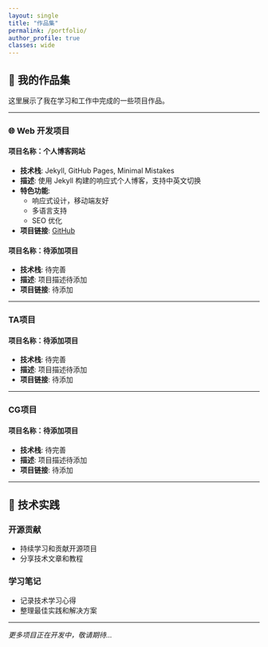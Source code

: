 ```yaml
---
layout: single
title: "作品集"
permalink: /portfolio/
author_profile: true
classes: wide
---
```


## 🎨 我的作品集

这里展示了我在学习和工作中完成的一些项目作品。

---

### 🌐 Web 开发项目

#### 项目名称：个人博客网站
- **技术栈**: Jekyll, GitHub Pages, Minimal Mistakes
- **描述**: 使用 Jekyll 构建的响应式个人博客，支持中英文切换
- **特色功能**: 
  - 响应式设计，移动端友好
  - 多语言支持
  - SEO 优化
- **项目链接**: [GitHub](https://github.com/UNBAILANLINCH/UNBAILANLINCH.github.io)

#### 项目名称：待添加项目
- **技术栈**: 待完善
- **描述**: 项目描述待添加
- **项目链接**: 待添加

---

###  TA项目

#### 项目名称：待添加项目
- **技术栈**: 待完善
- **描述**: 项目描述待添加
- **项目链接**: 待添加

---

###  CG项目

#### 项目名称：待添加项目
- **技术栈**: 待完善
- **描述**: 项目描述待添加
- **项目链接**: 待添加

---

## 🚀 技术实践

### 开源贡献
- 持续学习和贡献开源项目
- 分享技术文章和教程

### 学习笔记
- 记录技术学习心得
- 整理最佳实践和解决方案

---

*更多项目正在开发中，敬请期待...*
